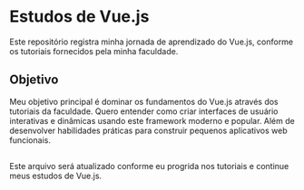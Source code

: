 # Estudos de Vue.js

Este repositório registra minha jornada de aprendizado do Vue.js, conforme os tutoriais fornecidos pela minha faculdade.

## Objetivo

Meu objetivo principal é dominar os fundamentos do Vue.js através dos tutoriais da faculdade. Quero entender como criar interfaces de usuário interativas e dinâmicas usando este framework moderno e popular. Além de desenvolver habilidades práticas para construir pequenos aplicativos web funcionais.

##
Este arquivo será atualizado conforme eu progrida nos tutoriais e continue meus estudos de Vue.js.
